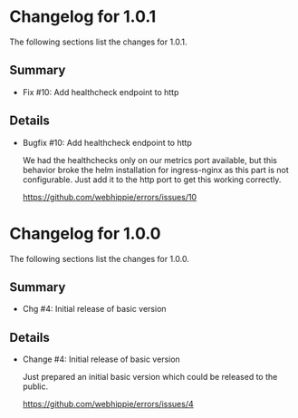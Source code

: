 # Changelog for 1.0.1

The following sections list the changes for 1.0.1.

## Summary

 * Fix #10: Add healthcheck endpoint to http

## Details

 * Bugfix #10: Add healthcheck endpoint to http

   We had the healthchecks only on our metrics port available, but this behavior broke the helm
   installation for ingress-nginx as this part is not configurable. Just add it to the http port to
   get this working correctly.

   https://github.com/webhippie/errors/issues/10


# Changelog for 1.0.0

The following sections list the changes for 1.0.0.

## Summary

 * Chg #4: Initial release of basic version

## Details

 * Change #4: Initial release of basic version

   Just prepared an initial basic version which could be released to the public.

   https://github.com/webhippie/errors/issues/4


